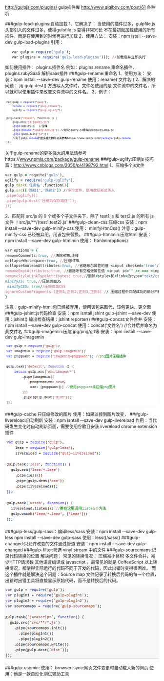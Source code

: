 http://gulpjs.com/plugins/  gulp插件库
http://www.qiqiboy.com/post/61 各种坑

###gulp-load-plugins:自动加载
1、它解决了：
当使用的插件过多，gulpfile.js 头部引入的文件过多，使得gulofile.js 变得非常冗长
不在最初就加载使用的所有插件，而是在使用到的时候再进行加载
2、使用方法：
安装：npm istall --save-dev gulp-load-plugins
引用：
```ruby
   var gulp = require('gulp');
   var plugins = require('gulp-load-plugins')(); //加载后并立即执行
```
如何使用插件：
   plugins.插件名
   例如：plugins.rename 重命名插件、plugins.rubySaaS 解析saas插件
###gulp-rename:重命名
1、使用方法：
安装：npm install --save-dev gulp-rename
使用：rename('文件名')
2、解决的问题：
用 gulp.dest() 方法写入文件时，文件名使用的是 文件流中的文件名，所以就可以使用插件来改变文件流中的文件名。
3、例子：

![](https://github.com/catherinezhxj/ProblemSolvingIdeas/blob/master/resources/gulp012.png?raw=true)

关于gulp-rename的更多强大的用法请参考https://www.npmjs.com/package/gulp-rename
###gulp-uglify:压缩js
技巧篇：http://www.cnblogs.com/2050/p/4198792.html
1、压缩多个js文件
```ruby
var gulp = requite('gulp'),
uglify = require('gulp-uglify');
gulp.task('任务名',function(){
gulp.src(['路径1','路径2']) //多个文件，使用数组形式传入
.pipe(uglify())
.pipe(gulp.dest('压缩后保存路径'));
});
```
2、匹配符
src/js 的 0 个或多个子文件夹下，除了 test1.js 和 test2.js 的所有 js 文件
！src/js/**/{test1,test2}.js'
###gulp-clean-css:压缩css
安装：npm install --save-dev gulp-minify-css
使用： minifyHtmCss()
注意：gulp-minify-css 已经被弃用，用该包来替换。
###gulp-htmlmin:压缩html
安装：npm install --save-dev gulp-htmlmin
使用： htmlmin(options)
```ruby
var options = {
removeComments:true, //清除HTML注释
collapseWhitespace:true, //压缩HTML
collapseBooleanAttributes:true, //省略布尔属性的值 <input checked='true'/> ==> <input />
removeEmptAttributes:true, //删除所有空格做属性值 <input id="" /> ==> <input />
removeStyleLinkTypeAttributes: true,//删除<style>和<link>的type="text/css"
minifyJS: true,//压缩页面JS
 minifyCSS: true//压缩页面CSS
ignoreCustomFragments:[正则1,正则2,正则3,正则4] // 压缩过程中匹配成功的部分不用压缩
}
```
注意：gulp-minify-html 包已经被弃用，使用该包来取代，该包更快、更全面
###gulp-jshint:js代码检查
安装：npm isntall jshint gulp-jshint --save-dev 
使用：jshint()
输出检查结果：jshint.reporter()
###gulp-concat:文件合并
安装：npm isntall --save-dev gulp-concat
使用：concat('文件名') //合并后并命名为此文件名
###gulp-imagemin:压缩 jpg/png/gif等
安装：npm install --save-dev gulp-imagemin

![](https://github.com/catherinezhxj/ProblemSolvingIdeas/blob/master/resources/gulp013.png?raw=true)

###gulp-cache:只压缩修改的图片
使用：如果监控到图片改变，
###gulp-livereload:自动刷新
安装：npm isntall --save-dev gulp-livereload
作用：当代码发生变化时自动刷新页面，需要使用谷歌且安装 livereload chrome extension 插件

![](https://github.com/catherinezhxj/ProblemSolvingIdeas/blob/master/resources/gulp014.png?raw=true)

###gulp-less/gulp-sass：编译less/sass
安装：npm install --save-dev gulp-less
   npm install --save-dev gulp-sass
使用：less()/sass()
###gulp-changed:只允许改变的文件通过管道
安装：npm install --save-dev gulp-changed
###gulp-filter:筛选 vinyl stream 中的文件
###gulp-sourcemaps:记录代码转换的位置
解决问题：
常见的转换情况：
压缩减小体积
多文件合并，减少HTTP请求数
其他语言编译成 javascript 。最常见的就是 CoffeeScript
以上转换情况，都使得实际运行的代码不同于开发的代码，因此出错时变得很困难。
而这个插件就是解决这个问题：Source map 文件记录了转换后代码的每一个位置，出错时出错工具将直接显示原始代码，而不是转换后的代码。

![](https://github.com/catherinezhxj/ProblemSolvingIdeas/blob/master/resources/gulp015.png?raw=true)

###gulp-usemin:
使用：
browser-sync:网页文件变更时自动载入新的网页
使用：他是一款自动化测试辅助工具

